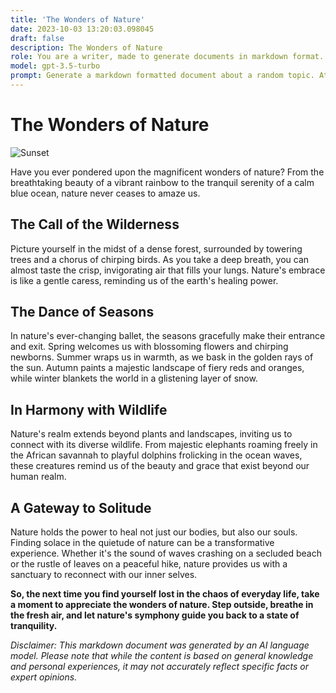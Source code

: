 ```yaml
---
title: 'The Wonders of Nature'
date: 2023-10-03 13:20:03.098045
draft: false
description: The Wonders of Nature
role: You are a writer, made to generate documents in markdown format. It is very important that all of the documents you generate are in valid markdown format.
model: gpt-3.5-turbo
prompt: Generate a markdown formatted document about a random topic. At the bottom, include a disclaimer explaining that the document was generated by you. The first line of the document should be the title. Make sure that the entire document is in proper markdown format, using a mix of various tags to make the document visually appealing.
---
```


# The Wonders of Nature

![Sunset](https://www.example.com/images/sunset.jpg)

Have you ever pondered upon the magnificent wonders of nature? From the breathtaking beauty of a vibrant rainbow to the tranquil serenity of a calm blue ocean, nature never ceases to amaze us.

## The Call of the Wilderness

Picture yourself in the midst of a dense forest, surrounded by towering trees and a chorus of chirping birds. As you take a deep breath, you can almost taste the crisp, invigorating air that fills your lungs. Nature's embrace is like a gentle caress, reminding us of the earth's healing power.

## The Dance of Seasons

In nature's ever-changing ballet, the seasons gracefully make their entrance and exit. Spring welcomes us with blossoming flowers and chirping newborns. Summer wraps us in warmth, as we bask in the golden rays of the sun. Autumn paints a majestic landscape of fiery reds and oranges, while winter blankets the world in a glistening layer of snow.

## In Harmony with Wildlife

Nature's realm extends beyond plants and landscapes, inviting us to connect with its diverse wildlife. From majestic elephants roaming freely in the African savannah to playful dolphins frolicking in the ocean waves, these creatures remind us of the beauty and grace that exist beyond our human realm.

## A Gateway to Solitude

Nature holds the power to heal not just our bodies, but also our souls. Finding solace in the quietude of nature can be a transformative experience. Whether it's the sound of waves crashing on a secluded beach or the rustle of leaves on a peaceful hike, nature provides us with a sanctuary to reconnect with our inner selves.

**So, the next time you find yourself lost in the chaos of everyday life, take a moment to appreciate the wonders of nature. Step outside, breathe in the fresh air, and let nature's symphony guide you back to a state of tranquility.**

*Disclaimer: This markdown document was generated by an AI language model. Please note that while the content is based on general knowledge and personal experiences, it may not accurately reflect specific facts or expert opinions.*